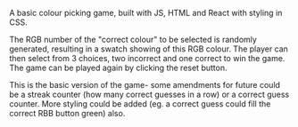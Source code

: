 A basic colour picking game, built with JS, HTML and React with styling in CSS. 

The RGB number of the "correct colour" to be selected is randomly generated, resulting in a swatch showing of this RGB colour. The player can then select from 3 choices, two incorrect and one correct to win the game. The game can be played again by clicking the reset button. 

This is the basic version of the game- some amendments for future could be a streak counter (how many correct guesses in a row) or a correct guess counter. More styling could be added (eg. a correct guess could fill the correct RBB button green) also. 
